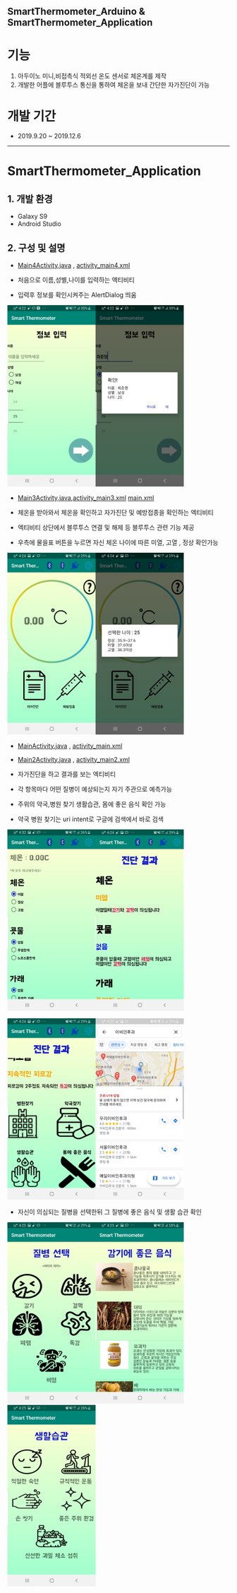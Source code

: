 SmartThermometer_Arduino & SmartThermometer_Application
---------------------------------------------------------
# 기능
1. 아두이노 미니,비접촉식 적외선 온도 센서로 체온계를 제작 
2. 개발한 어플에 블루투스 통신을 통하여 체온을 보내 간단한 자가진단이 가능
# 개발 기간
- 2019.9.20 ~ 2019.12.6
--------------------------------------------------------
# SmartThermometer_Application
## 1. 개발 환경
- Galaxy S9
- Android Studio

## 2. 구성 및 설명
- [Main4Activity.java](https://github.com/cpcp127/Open-Source/blob/master/Tester/app/src/main/java/com/example/tester/Main4Activity.java) ,
[activity_main4.xml](https://github.com/cpcp127/Open-Source/blob/master/Tester/app/src/main/res/layout/activity_main4.xml)

- 처음으로 이름,성별,나이를 입력하는 액티비티
- 입력후 정보를 확인시켜주는 AlertDialog 띄움

<img src="./스크린샷/2.jpg" width="200" ><img src="./스크린샷/3.jpg" width="200">

- [Main3Activity.java](https://github.com/cpcp127/Open-Source/blob/master/Tester/app/src/main/java/com/example/tester/Main3Activity.java),[activity_main3.xml](https://github.com/cpcp127/Open-Source/blob/master/Tester/app/src/main/res/layout/activity_main3.xml)
[main.xml](https://github.com/cpcp127/Open-Source/blob/master/Tester/app/src/main/res/menu/main.xml)

- 체온을 받아와서 체온을 확인하고 자가진단 및 예방접종을 확인하는 엑티비티

- 엑티비티 상단에서 블루투스 연결 및 해제 등 블루투스 관련 기능 제공

- 우측에 물을표 버튼을 누르면 자신 체온 나이에 따른 미열, 고열 , 정상 확인가능

<img src="./스크린샷/1.jpg" width="200"><img src="./스크린샷/4.jpg" width="200">

- [MainActivity.java](https://github.com/cpcp127/Open-Source/blob/master/Tester/app/src/main/java/com/example/tester/MainActivity.java) ,
[activity_main.xml](https://github.com/cpcp127/Open-Source/blob/master/Tester/app/src/main/res/layout/activity_main.xml)
- [Main2Activity.java](https://github.com/cpcp127/Open-Source/blob/master/Tester/app/src/main/java/com/example/tester/MainActivity2.java) ,
[activity_main2.xml](https://github.com/cpcp127/Open-Source/blob/master/Tester/app/src/main/res/layout/activity_main2.xml)

- 자가진단을 하고 결과를 보는 엑티비티

- 각 항목마다 어떤 질병이 예상되는지 자기 주관으로 예측가능

- 주위의 약국,병원 찾기 생활습관, 몸에 좋은 음식 확인 가능

- 약국 병원 찾기는 uri intent로 구글에 검색에서 바로 검색

<img src="./스크린샷/5.jpg" width="200"><img src="./스크린샷/6.jpg" width="200">

<img src="./스크린샷/9.jpg" width="200"><img src="./스크린샷/7.jpg" width="200">


- 자신이 의심되는 질병을 선택한뒤 그 질병에 좋은 음식 및 생활 습관 확인

<img src="./스크린샷/8.jpg" width="200"><img src="./스크린샷/11.jpg" width="200">
<img src="./스크린샷/12.jpg" width="200">

